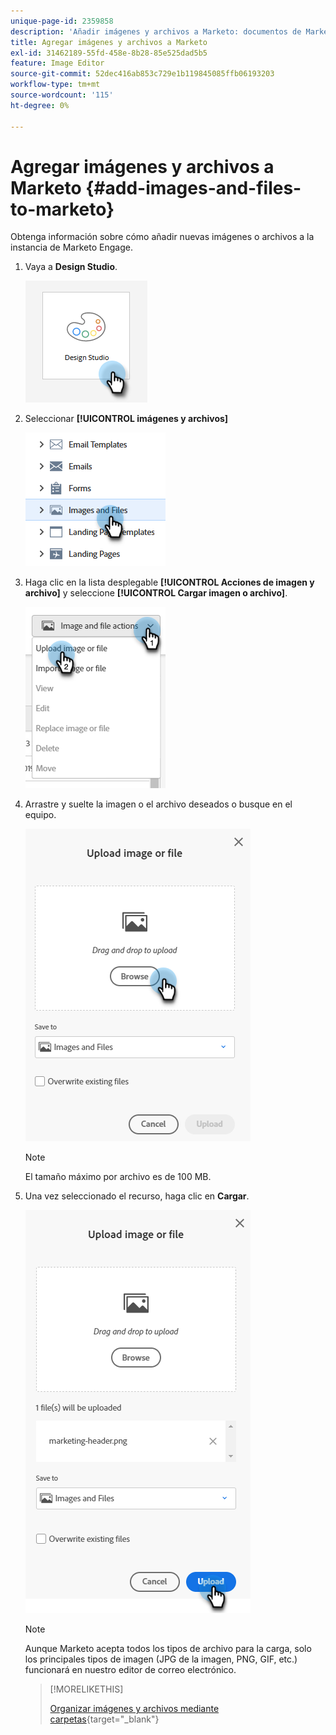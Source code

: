 ```yaml
---
unique-page-id: 2359858
description: 'Añadir imágenes y archivos a Marketo: documentos de Marketo, documentación del producto'
title: Agregar imágenes y archivos a Marketo
exl-id: 31462189-55fd-458e-8b28-85e525dad5b5
feature: Image Editor
source-git-commit: 52dec416ab853c729e1b119845085ffb06193203
workflow-type: tm+mt
source-wordcount: '115'
ht-degree: 0%

---
```


# Agregar imágenes y archivos a Marketo {#add-images-and-files-to-marketo}

Obtenga información sobre cómo añadir nuevas imágenes o archivos a la instancia de Marketo Engage.

1. Vaya a **Design Studio**.

   ![](assets/add-images-and-files-to-marketo-1.png)

1. Seleccionar **[!UICONTROL imágenes y archivos]**

   ![](assets/add-images-and-files-to-marketo-2.png)

1. Haga clic en la lista desplegable **[!UICONTROL Acciones de imagen y archivo]** y seleccione **[!UICONTROL Cargar imagen o archivo]**.

   ![](assets/add-images-and-files-to-marketo-3.png)

1. Arrastre y suelte la imagen o el archivo deseados o busque en el equipo.

   ![](assets/add-images-and-files-to-marketo-4.png)

   >[!NOTE]
   >
   >El tamaño máximo por archivo es de 100 MB.

1. Una vez seleccionado el recurso, haga clic en **Cargar**.

   ![](assets/add-images-and-files-to-marketo-5.png)

   >[!NOTE]
   >
   >Aunque Marketo acepta todos los tipos de archivo para la carga, solo los principales tipos de imagen (JPG de la imagen, PNG, GIF, etc.) funcionará en nuestro editor de correo electrónico.

   >[!MORELIKETHIS]
   >
   >[Organizar imágenes y archivos mediante carpetas](/help/marketo/product-docs/demand-generation/images-and-files/organize-your-images-and-files-using-folders.md){target="_blank"}
